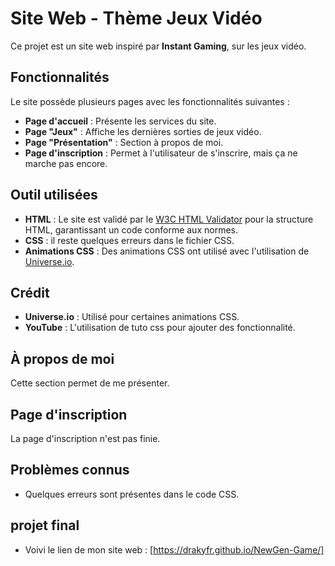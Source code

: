 # Site Web - Thème Jeux Vidéo

Ce projet est un site web inspiré par **Instant Gaming**, sur les jeux vidéo.

## Fonctionnalités

Le site possède plusieurs pages avec les fonctionnalités suivantes :

- **Page d'accueil** : Présente les services du site.
- **Page "Jeux"** : Affiche les dernières sorties de jeux vidéo.
- **Page "Présentation"** : Section à propos de moi.
- **Page d'inscription** : Permet à l'utilisateur de s'inscrire, mais ça ne marche pas encore.

## Outil utilisées

- **HTML** : Le site est validé par le [W3C HTML Validator](https://validator.w3.org/) pour la structure HTML, garantissant un code conforme aux normes.
- **CSS** : il reste quelques erreurs dans le fichier CSS.
- **Animations CSS** : Des animations CSS ont utilisé avec l'utilisation de [Universe.io](https://universe.io/).

## Crédit

- **Universe.io** : Utilisé pour certaines animations CSS.
- **YouTube** : L'utilisation de tuto css pour ajouter des fonctionnalité.

## À propos de moi

Cette section permet de me présenter.

## Page d'inscription

La page d'inscription n'est pas finie.

## Problèmes connus

- Quelques erreurs sont présentes dans le code CSS.

## projet final

- Voivi le lien de mon site web : [https://drakyfr.github.io/NewGen-Game/]


